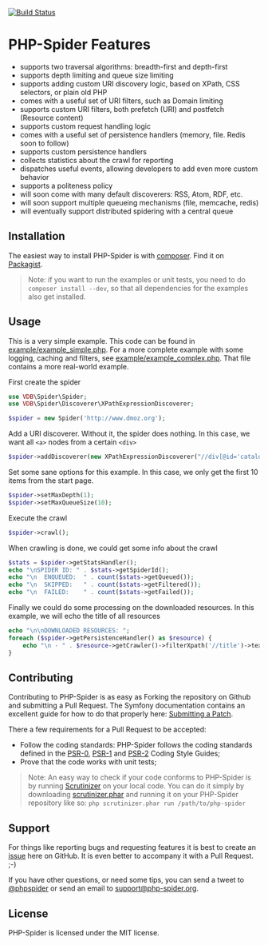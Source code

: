 [![Build Status](https://travis-ci.org/matthijsvandenbos/php-spider.png?branch=master)](https://travis-ci.org/matthijsvandenbos/php-spider)

PHP-Spider Features
======
- supports two traversal algorithms: breadth-first and depth-first
- supports depth limiting and queue size limiting
- supports adding custom URI discovery logic, based on XPath, CSS selectors, or plain old PHP
- comes with a useful set of URI filters, such as Domain limiting
- supports custom URI filters, both prefetch (URI) and postfetch (Resource content)
- supports custom request handling logic
- comes with a useful set of persistence handlers (memory, file. Redis soon to follow)
- supports custom persistence handlers
- collects statistics about the crawl for reporting
- dispatches useful events, allowing developers to add even more custom behavior
- supports a politeness policy
- will soon come with many default discoverers: RSS, Atom, RDF, etc.
- will soon support multiple queueing mechanisms (file, memcache, redis)
- will eventually support distributed spidering with a central queue

Installation
------------
The easiest way to install PHP-Spider is with [composer](http://getcomposer.org/).  Find it on [Packagist](https://packagist.org/packages/vdb/php-spider).
> Note: if you want to run the examples or unit tests, you need to do `composer install --dev`, so that all dependencies for the examples also get installed.

Usage
-----
This is a very simple example. This code can be found in [example/example_simple.php](https://github.com/matthijsvandenbos/php-spider/blob/master/example/example_simple.php). For a more complete example with
some logging, caching and filters, see [example/example_complex.php](https://github.com/matthijsvandenbos/php-spider/blob/master/example/example_complex.php). That file contains a more real-world example.

First create the spider
```php
use VDB\Spider\Spider;
use VDB\Spider\Discoverer\XPathExpressionDiscoverer;

$spider = new Spider('http://www.dmoz.org');
```
Add a URI discoverer. Without it, the spider does nothing. In this case, we want all `<a>` nodes from a certain `<div>`

```php
$spider->addDiscoverer(new XPathExpressionDiscoverer("//div[@id='catalogs']//a"));
```
Set some sane options for this example. In this case, we only get the first 10 items from the start page.
```php
$spider->setMaxDepth(1);
$spider->setMaxQueueSize(10);
```
Execute the crawl
```php
$spider->crawl();
```
When crawling is done, we could get some info about the crawl
```php
$stats = $spider->getStatsHandler();
echo "\nSPIDER ID: " . $stats->getSpiderId();
echo "\n  ENQUEUED:  " . count($stats->getQueued());
echo "\n  SKIPPED:   " . count($stats->getFiltered());
echo "\n  FAILED:    " . count($stats->getFailed());
```
Finally we could do some processing on the downloaded resources. In this example, we will echo the title of all resources
```php
echo "\n\nDOWNLOADED RESOURCES: ";
foreach ($spider->getPersistenceHandler() as $resource) {
    echo "\n - " . $resource->getCrawler()->filterXpath('//title')->text();
}

```
Contributing
------------
Contributing to PHP-Spider is as easy as Forking the repository on Github and submitting a Pull Request. 
The Symfony documentation contains an excellent guide for how to do that properly here: [Submitting a Patch](http://symfony.com/doc/current/contributing/code/patches.html#step-1-setup-your-environment).

There a few requirements for a Pull Request to be accepted:
- Follow the coding standards: PHP-Spider follows the coding standards defined in the [PSR-0](https://github.com/php-fig/fig-standards/blob/master/accepted/PSR-0.md), [PSR-1](https://github.com/php-fig/fig-standards/blob/master/accepted/PSR-1-basic-coding-standard.md) and [PSR-2](https://github.com/php-fig/fig-standards/blob/master/accepted/PSR-2-coding-style-guide.md) Coding Style Guides;
- Prove that the code works with unit tests;

> Note: An easy way to check if your code conforms to PHP-Spider is by running [Scrutinizer](https://scrutinizer-ci.com/) on your local code. You can do it simply by downloading [scrutinizer.phar](https://scrutinizer-ci.com/scrutinizer.phar) and running it on your PHP-Spider repository like so: `php scrutinizer.phar run /path/to/php-spider`

Support
-------
For things like reporting bugs and requesting features it is best to create an [issue](https://github.com/matthijsvandenbos/php-spider/issues) here on GitHub. It is even better to accompany it with a Pull Request. ;-)

If you have other questions, or need some tips, you can send a tweet to [@phpspider](https://twitter.com/phpspider) or send an email to support@php-spider.org.

License
-------
PHP-Spider is licensed under the MIT license.
